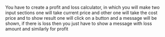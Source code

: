 You have to create a profit and loss calculator, in which you will make two input sections one will take current price and other one will take the cost price and to show result one will click on a button and a message will be shown, if there is loss then you just have to show a message with loss amount and similarly for profit